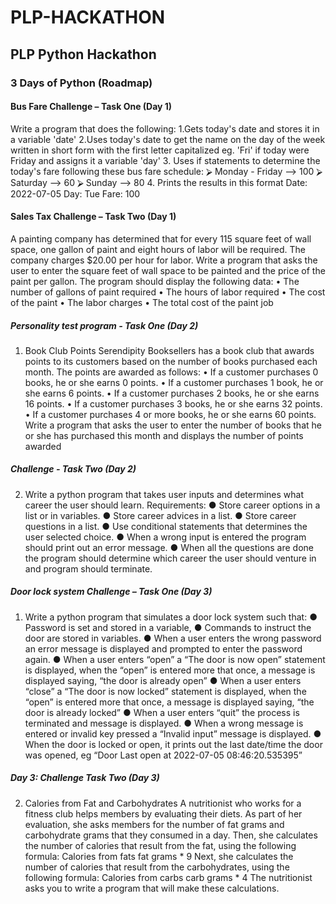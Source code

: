 # PLP-HACKATHON
## ​PLP Python Hackathon
### 3 Days of Python (Roadmap)
#### Bus Fare Challenge – Task One (Day 1)
Write a program that does the following:
1.Gets today's date and stores it in a variable 'date'
2.Uses today's date to get the name on the day of the week written in short form with the
first letter capitalized eg. 'Fri' if today were Friday and assigns it a variable 'day'
3.
Uses if statements to determine the today's fare following these bus fare schedule:
⮚ Monday - Friday --> 100
⮚ Saturday --> 60
⮚ Sunday --> 80
4.
Prints the results in this format
Date: 2022-07-05
Day: Tue
Fare: 100
#### Sales Tax Challenge – Task Two (Day 1)
A painting company has determined that for every 115 square feet of wall space, one
gallon of paint and eight hours of labor will be required. The company charges $20.00
per hour for labor. Write a program that asks the user to enter the square feet of wall
space to be painted and the price of the paint per gallon. The program should display
the following data:
• The number of gallons of paint required
• The hours of labor required
• The cost of the paint
• The labor charges
• The total cost of the paint job
##### Personality test program - Task One (Day 2)
1. Book Club Points Serendipity Booksellers has a book club that awards points to its
customers based on the number of books purchased each month. The points are awarded
as follows:
• If a customer purchases 0 books, he or she earns 0 points.
• If a customer purchases 1 book, he or she earns 6 points.
• If a customer purchases 2 books, he or she earns 16 points.
• If a customer purchases 3 books, he or she earns 32 points.
• If a customer purchases 4 or more books, he or she earns 60 points.
Write a program that asks the user to enter the number of books that he or she has
purchased this month and displays the number of points awarded
##### Challenge - Task Two (Day 2)
2. Write a python program that takes user inputs and determines what career the user should
learn.
Requirements:
● Store career options in a list or in variables.
● Store career advices in a list.
● Store career questions in a list.
● Use conditional statements that determines the user selected choice.
● When a wrong input is entered the program should print out an error message.
● When all the questions are done the program should determine which career the user
should venture in and program should terminate.
##### Door lock system Challenge – Task One (Day 3)
1. Write a python program that simulates a door lock system such that:
● Password is set and stored in a variable,
● Commands to instruct the door are stored in variables.
● When a user enters the wrong password an error message is displayed and prompted to
enter the password again.
● When a user enters “open” a “The door is now open” statement is displayed, when the
“open” is entered more that once, a message is displayed saying, “the door is already
open”
● When a user enters “close” a “The door is now locked” statement is displayed, when the
“open” is entered more that once, a message is displayed saying, “the door is already
locked”
● When a user enters “quit” the process is terminated and message is displayed.
● When a wrong message is entered or invalid key pressed a “Invalid input” message is
displayed.
● When the door is locked or open, it prints out the last date/time the door was opened, eg
“Door Last open at 2022-07-05 08:46:20.535395”
##### Day 3: Challenge Task Two (Day 3)
2. Calories from Fat and Carbohydrates A nutritionist who works for a fitness club helps
members by evaluating their diets. As part of her evaluation, she asks members for the
number of fat grams and carbohydrate grams that they consumed in a day. Then, she
calculates the number of calories that result from the fat, using the following formula:
Calories from fats fat grams * 9
Next, she calculates the number of calories that result from the carbohydrates, using
the following formula:
Calories from carbs carb grams * 4
The nutritionist asks you to write a program that will make these calculations.